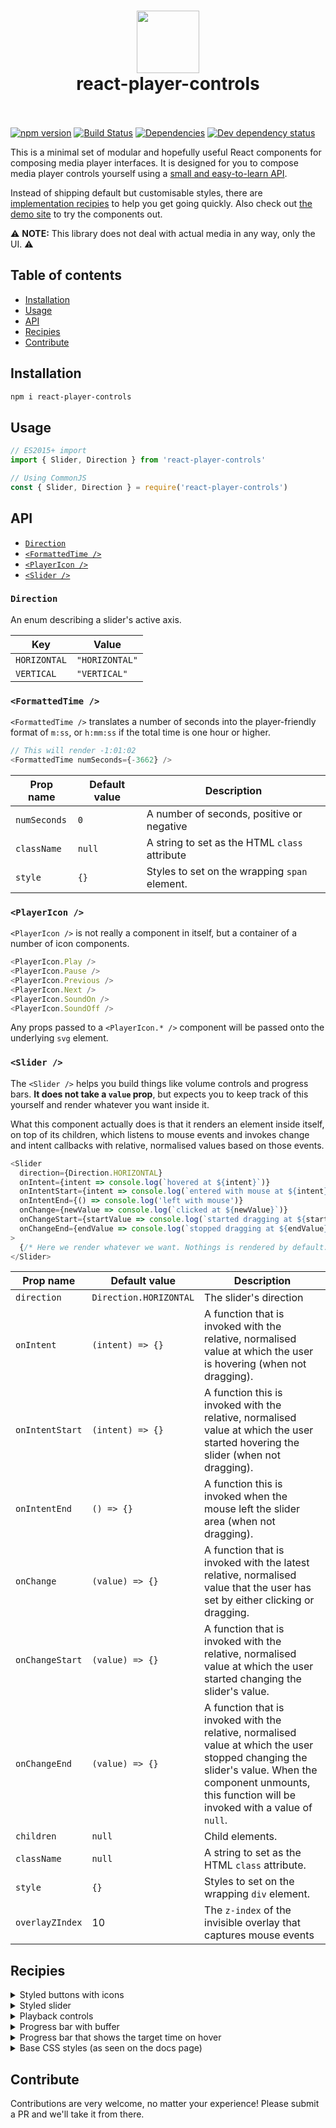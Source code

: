 <h1 align="center">
  <img src="https://alexanderwallin.github.io/react-player-controls/assets/logo-icon.svg" width="100" height="100" />
  <br />
  react-player-controls
  <br />
  &nbsp;
</h1>

[![npm version](https://badge.fury.io/js/react-player-controls.svg)](https://npmjs.com/package/react-player-controls)
[![Build Status](https://travis-ci.org/alexanderwallin/react-player-controls.svg?branch=master)](https://travis-ci.org/alexanderwallin/react-player-controls)
[![Dependencies](https://img.shields.io/david/alexanderwallin/react-player-controls.svg?style=flat-square)](https://david-dm.org/alexanderwallin/react-player-controls)
[![Dev dependency status](https://david-dm.org/alexanderwallin/react-player-controls/dev-status.svg?style=flat-square)](https://david-dm.org/alexanderwallin/react-player-controls#info=devDependencies)

This is a minimal set of modular and hopefully useful React components for composing media player interfaces. It is designed for you to compose media player controls yourself using a [small and easy-to-learn API](#api).

Instead of shipping default but customisable styles, there are [implementation recipies](#recipes) to help you get going quickly. Also check out [the demo site](http://alexanderwallin.github.io/react-player-controls/) to try the components out.

⚠️  **NOTE:** This library does not deal with actual media in any way, only the UI. ⚠️

## Table of contents

* [Installation](#installation)
* [Usage](#usage)
* [API](#api)
* [Recipies](#recipies)
* [Contribute](#contribute)


## Installation

```sh
npm i react-player-controls
```

## Usage

```js
// ES2015+ import
import { Slider, Direction } from 'react-player-controls'

// Using CommonJS
const { Slider, Direction } = require('react-player-controls')
```

## API

* [`Direction`](#direction)
* [`<FormattedTime />`](#formattedtime-)
* [`<PlayerIcon />`](#playericon-)
* [`<Slider />`](#slider-)

### `Direction`

An enum describing a slider's active axis.

| Key | Value |
|-----|-------|
| `HORIZONTAL` | `"HORIZONTAL"` |
| `VERTICAL` | `"VERTICAL"` |

### `<FormattedTime />`

`<FormattedTime />` translates a number of seconds into the player-friendly format of `m:ss`, or `h:mm:ss` if the total time is one hour or higher.

```js
// This will render -1:01:02
<FormattedTime numSeconds={-3662} />
```

| Prop name | Default value | Description |
|-----------|---------------|-------------|
| `numSeconds` | `0` | A number of seconds, positive or negative |
| `className` | `null` | A string to set as the HTML `class` attribute |
| `style` | `{}` | Styles to set on the wrapping `span` element. |

### `<PlayerIcon />`

`<PlayerIcon />` is not really a component in itself, but a container of a number of icon components.

```js
<PlayerIcon.Play />
<PlayerIcon.Pause />
<PlayerIcon.Previous />
<PlayerIcon.Next />
<PlayerIcon.SoundOn />
<PlayerIcon.SoundOff />
```

Any props passed to a `<PlayerIcon.* />` component will be passed onto the underlying `svg` element.

### `<Slider />`

The `<Slider />` helps you build things like volume controls and progress bars. **It does not take a `value` prop**, but expects you to keep track of this yourself and render whatever you want inside it.

What this component actually does is that it renders an element inside itself, on top of its children, which listens to mouse events and invokes change and intent callbacks with relative, normalised values based on those events.

```js
<Slider
  direction={Direction.HORIZONTAL}
  onIntent={intent => console.log(`hovered at ${intent}`)}
  onIntentStart={intent => console.log(`entered with mouse at ${intent}`)}
  onIntentEnd={() => console.log('left with mouse')}
  onChange={newValue => console.log(`clicked at ${newValue}`)}
  onChangeStart={startValue => console.log(`started dragging at ${startValue}`)}
  onChangeEnd={endValue => console.log(`stopped dragging at ${endValue}`)}
>
  {/* Here we render whatever we want. Nothings is rendered by default. */}
</Slider>
```

| Prop name | Default value | Description |
|-----------|---------------|-------------|
| `direction` | `Direction.HORIZONTAL` | The slider's direction |
| `onIntent` | `(intent) => {}` | A function that is invoked with the relative, normalised value at which the user is hovering (when not dragging). |
| `onIntentStart` | `(intent) => {}` | A function this is invoked with the relative, normalised value at which the user started hovering the slider (when not dragging). |
| `onIntentEnd` | `() => {}` | A function this is invoked when the mouse left the slider area (when not dragging). |
| `onChange` | `(value) => {}` | A function that is invoked with the latest relative, normalised value that the user has set by either clicking or dragging. |
| `onChangeStart` | `(value) => {}` | A function that is invoked with the relative, normalised value at which the user started changing the slider's value. |
| `onChangeEnd` | `(value) => {}` | A function that is invoked with the relative, normalised value at which the user stopped changing the slider's value. When the component unmounts, this function will be invoked with a value of `null`. |
| `children` | `null` | Child elements. |
| `className` | `null` | A string to set as the HTML `class` attribute. |
| `style` | `{}` | Styles to set on the wrapping `div` element. |
| `overlayZIndex` | 10 | The `z-index` of the invisible overlay that captures mouse events |


## Recipies

<details>
<summary>Styled buttons with icons</summary>

```js
import { PlayerIcon } from 'react-player-controls'

// A base component that has base styles applied to it
const PlayerButton = ({ style, children, ...props }) => (
  <button
    style={{
      appearance: 'none',
      outline: 'none',
      border: 'none',
      borderRadius: 3,
      background: 'white',
      color: 'blue',
      '&:hover': {
        'color': 'lightblue',
      },
      ...style,
    }}
    {...props}
  >
    {children}
  </button>
)

// Compose buttons with matching icons. Use whatever icon library
// you want. If you don't have any particular logic for each of the
// buttons, you might not need this abstraction.
const PlayButton = props => <button {...props}><PlayerIcon.Play /></button>
const PauseButton = props => <button {...props}><PlayerIcon.Pause /></button>
const PreviousButton = props => <button {...props}><PlayerIcon.Previous /></button>
const NextButton = props => <button {...props}><PlayerIcon.Next /></button>
```
</details>

<details>
<summary>Styled slider</summary>

```js
import { Direction, Slider } from 'react-player-controls'

const WHITE_SMOKE = '#eee'
const GRAY = '#878c88'
const GREEN = '#72d687'

// A colored bar that will represent the current value
const SliderBar = ({ direction, value, style }) => (
  <div
    style={Object.assign({}, {
      position: 'absolute',
      background: GRAY,
      borderRadius: 4,
    }, direction === Direction.HORIZONTAL ? {
      top: 0,
      bottom: 0,
      left: 0,
      width: `${value * 100}%`,
    } : {
      right: 0,
      bottom: 0,
      left: 0,
      height: `${value * 100}%`,
    }, style)}
  />
)

// A handle to indicate the current value
const SliderHandle = ({ direction, value, style }) => (
  <div
    style={Object.assign({}, {
      position: 'absolute',
      width: 16,
      height: 16,
      background: GREEN,
      borderRadius: '100%',
      transform: 'scale(1)',
      transition: 'transform 0.2s',
      '&:hover': {
        transform: 'scale(1.3)',
      }
    }, direction === Direction.HORIZONTAL ? {
      top: 0,
      left: `${value * 100}%`,
      marginTop: -4,
      marginLeft: -8,
    } : {
      left: 0,
      bottom: `${value * 100}%`,
      marginBottom: -8,
      marginLeft: -4,
    }, style)}
  />
)

// A composite progress bar component
const ProgressBar = ({ isEnabled, direction, value, ...props }) => (
  <Slider
    direction={direction}
    onChange={/* store value somehow */}
    style={{
      width: direction === Direction.HORIZONTAL ? 200 : 8,
      height: direction === Direction.HORIZONTAL ? 8 : 130,
      borderRadius: 4,
      background: WHITE_SMOKE,
      transition: direction === Direction.HORIZONTAL ? 'width 0.1s' : 'height 0.1s',
      cursor: isEnabled === true ? 'pointer' : 'default',
    }}
    {...props}
  >
    <SliderBar direction={direction} value={value} style={{ background: isEnabled ? GREEN : GRAY }} />
    <SliderHandle direction={direction} value={value} style={{ background: isEnabled ? GREEN : GRAY }} />
  </Slider>
)

// Now use <ProgressBar /> somewhere
<ProgressBar
  isEnabled
  direction={Direction.HORIZONTAL}
  value={currentTime / currentSong.duration}
  onChange={value => seek(value * currentSong.duration)}
/>
```
</details>

<details>
<summary>Playback controls</summary>

```js
import Icon from 'some-icon-library'

const PlaybackControls = ({
  isPlaying,
  onPlaybackChange,
  hasPrevious,
  onPrevious,
  hasNext,
  onNext,
}) => (
  <div>
    <button disabled={!hasPrevious} onClick={onPrevious}>
      <Icon.Previous />
    </button>

    <button onClick={() => onPlaybackChange(!isPlaying)}>
      {isPlaying ? <Icon.Pause /> : <Icon.Play />}
    </button>

    <button disabled={!hasNext} onClick={onNext}>
      <Icon.Next />
    </button>
  </div>
)

// Use PlaybackControls in a player context
<PlaybackControls
  isPlaying={player.isPlaying}
  onPlaybackChange={isPlaying => player.setIsPlaying(isPlaying)}
  hasPrevious={songs.indexOf(currentSong) > 0}
  hasNext={songs.indexOf(currentSong) < songs.length - 1}
  onPrevious={player.setSong(songs[songs.indexOf(currentSong) - 1])}
  onNext={player.setSong(songs[songs.indexOf(currentSong) + 1])}
/>
```
</details>

<details>
<summary>Progress bar with buffer</summary>

```js
import { Direction, Slider } from 'react-player-controls'

const Bar = ({ style, children, ...props }) => (
  <div
    style={{
      height: 6,
      width: '100%',
      ...style,
    }}
  >
    {children}
  </div>
)

const ProgressBarWithBuffer = ({
  amountBuffered,
  ...props,
}) => (
  <Slider
    direction={Direction.HORIZONTAL}
    {...props}
  >
    {/* Background bar */}
    <Bar style={{ background: 'gray', width: '100%' }} />

    {/* Buffer bar */}
    <Bar style={{ background: 'silver', width: `${amountBuffered * 100}%` }} />

    {/* Playtime bar */}
    <Bar style={{ background: 'blue', width: `${100 * currentTime / duration}%` }} />
  </Slider>
)

// Use buffer bar somewhere
<ProgressBarWithBuffer
  amountBuffered={secondsBuffered / duration}
  {/* callback props etc */}
/>
```
</details>

<details>
<summary>Progress bar that shows the target time on hover</summary>

```js
import { Direction, FormattedTime, Slider } from 'react-player-controls'

// Create a basic bar that represents time
const TimeBar = ({ children }) => (
  <div
    style={{
      height: 6,
      width: '100%',
      background: 'gray',
    }}
  >
    {children}
  </div>
)

// Create a tooltip that will show the time
const TimeTooltip = ({ numSeconds, style = {} }) => (
  <div
    style={{
      display: 'inline-block',
      position: 'absolute',
      bottom: '100%',
      transform: 'translateX(-50%)',
      padding: 8,
      borderRadius: 3,
      background: 'darkblue',
      color: 'white',
      fontSize: 12,
      fontWeight: 'bold',
      lineHeight: 16,
      textAlign: 'center',
      ...style,
    }}
  >
    <FormattedTime numSeconds={numSeconds} />
  </div>
)

// Create a component to keep track of user interactions
class BarWithTimeOnHover extends React.Component {
  static propTypes = {
    duration: PropTypes.number.isRequired,
  }

  constructor(props) {
    super(props)

    this.state = {
      // This will be a normalised value between 0 and 1,
      // or null when not hovered
      hoverValue: null,
    }

    this.handleIntent = this.handleIntent.bind(this)
    this.handleIntentEnd = this.handleIntentEnd.bind(this)
  }

  handleIntent(value) {
    this.setState({
      hoverValue: value,
    })
  }

  handleIntentEnd() {
    // Note that this might not be invoked if the user ends
    // a control change with the mouse outside of the slider
    // element, so you might want to do this inside a
    // onChangeEnd callback too.
    this.setState({
      hoverValue: null,
    })
  }

  render() {
    const { duration } = this.props
    const { hoverValue } = this.state

    return (
      <Slider
        direction={Direction.HORIZONTAL}
        style={{
          position: 'relative',
        }}
        onIntent={this.handleIntent}
        onIntentEnd={this.handleIntentEnd}
      >
        <TimeBar />

        {hoverValue !== null && (
          <TimeTooltip
            numSeconds={hoverValue * duration}
            style={{
              left: `${hoverValue * 100}%`,
            }}
          />
        )}
      </Slider>
    )
  }
}

// Let's use it somewhere
<BarWithTimeOnHover duration={video.duration} />
```
</details>

<details>
<summary>Base CSS styles (as seen on the docs page)</summary>

```css
/* Root slider component */
.slider {
  position: relative;
}

.slider.is-horizontal {
  width: 200px;
  height: 8px;
}

.slider.is-vertical {
  width: 8px;
  height: 200px;
}

/* Bars – can be progress. value, buffer or whatever */
.bar {
  position: absolute;
  border-radius: 50%;
}

.bar.is-background {
  background: #878c88;
}

.bar.is-value {
  background: #72d687;
}

.bar.is-horizontal {
  top: 0;
  bottom: 0;
  left: 0;
  /* width: set dynamically in js */;
  height: 100%;
}

.bar.is-vertical {
  right: 0;
  bottom: 0;
  left: 0;
  width: 100%;
  /* height: set dynamically in js */;
}

/* Slider handle */
.handle {
  position: absolute;
  width: 16px;
  height: 16px;
  background: 'green';
  border-radius: 50%;
  transform: scale(1);
  transition: transform 0.2s;
}

.handle:hover {
  transform: scale(1.3);
}

.handle.is-horizontal {
  top: 0;
  /* left: set dynamically in js to x %; */
  margin-top: -4px;
  margin-left: -8px;
}

.handle.is-vertical {
  left: 0;
  /* bottom: set dynamically in js to x %; */
  margin-bottom: -8px;
  margin-left: -4px;
}
```
</details>


## Contribute

Contributions are very welcome, no matter your experience! Please submit a PR and we'll take it from there.
